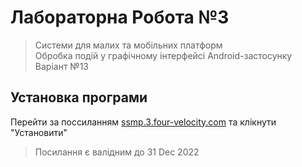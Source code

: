 # Лабораторна Робота №3

> Системи для малих та мобільних платформ  
> Обробка подій у графічному інтерфейсі Android-застосунку  
> Варіант №13

## Установка програми
Перейти за поссиланням [ssmp.3.four-velocity.com](https://ssmp.3.four-velocity.com) та клікнути "Установити"
> Посилання є валідним до 31 Dec 2022
